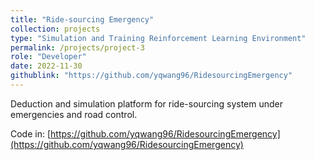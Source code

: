 ```yaml
---
title: "Ride-sourcing Emergency"
collection: projects
type: "Simulation and Training Reinforcement Learning Environment"
permalink: /projects/project-3
role: "Developer"
date: 2022-11-30
githublink: "https://github.com/yqwang96/RidesourcingEmergency"
---
```


Deduction and simulation platform for ride-sourcing system under emergencies and road control.

Code in: [https://github.com/yqwang96/RidesourcingEmergency](https://github.com/yqwang96/RidesourcingEmergency)